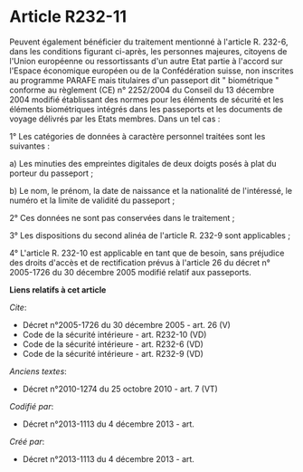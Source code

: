 # Article R232-11

Peuvent également bénéficier du traitement mentionné à l'article R. 232-6, dans les conditions figurant ci-après, les
personnes majeures, citoyens de l'Union européenne ou ressortissants d'un autre Etat partie à l'accord sur l'Espace
économique européen ou de la Confédération suisse, non inscrites au programme PARAFE mais titulaires d'un passeport dit "
biométrique " conforme au règlement (CE) n° 2252/2004 du Conseil du 13 décembre 2004 modifié établissant des normes pour les
éléments de sécurité et les éléments biométriques intégrés dans les passeports et les documents de voyage délivrés par les
Etats membres. Dans un tel cas : 

1° Les catégories de données à caractère personnel traitées sont les suivantes : 

a) Les minuties des empreintes digitales de deux doigts posés à plat du porteur du passeport ; 

b) Le nom, le prénom, la date de naissance et la nationalité de l'intéressé, le numéro et la limite de validité du
passeport ; 

2° Ces données ne sont pas conservées dans le traitement ; 

3° Les dispositions du second alinéa de l'article R. 232-9 sont applicables ; 

4° L'article R. 232-10 est applicable en tant que de besoin, sans préjudice des droits d'accès et de rectification prévus à
l'article 26 du décret n° 2005-1726 du 30 décembre 2005 modifié relatif aux passeports.

**Liens relatifs à cet article**

_Cite_:

  - Décret n°2005-1726 du 30 décembre 2005 - art. 26 (V)
  - Code de la sécurité intérieure - art. R232-10 (VD)
  - Code de la sécurité intérieure - art. R232-6 (VD)
  - Code de la sécurité intérieure - art. R232-9 (VD)

_Anciens textes_:

  - Décret n°2010-1274 du 25 octobre 2010 - art. 7 (VT)

_Codifié par_:

  - Décret n°2013-1113 du 4 décembre 2013 - art.

_Créé par_:

  - Décret n°2013-1113 du 4 décembre 2013 - art.
